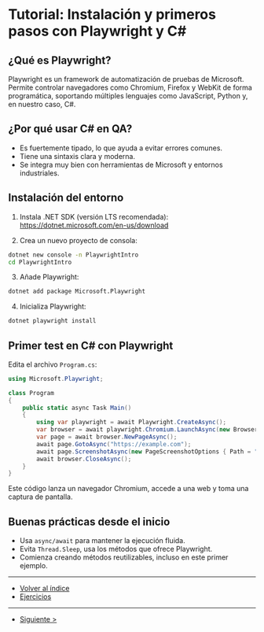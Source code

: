 # Tutorial: Instalación y primeros pasos con Playwright y C#

## ¿Qué es Playwright?
Playwright es un framework de automatización de pruebas de Microsoft. Permite controlar navegadores como Chromium, Firefox y WebKit de forma programática, soportando múltiples lenguajes como JavaScript, Python y, en nuestro caso, C#.

## ¿Por qué usar C# en QA?
- Es fuertemente tipado, lo que ayuda a evitar errores comunes.
- Tiene una sintaxis clara y moderna.
- Se integra muy bien con herramientas de Microsoft y entornos industriales.

## Instalación del entorno

1. Instala .NET SDK (versión LTS recomendada):
   https://dotnet.microsoft.com/en-us/download

2. Crea un nuevo proyecto de consola:
```bash
dotnet new console -n PlaywrightIntro
cd PlaywrightIntro
```

3. Añade Playwright:
```bash
dotnet add package Microsoft.Playwright
```

4. Inicializa Playwright:
```bash
dotnet playwright install
```

## Primer test en C# con Playwright

Edita el archivo `Program.cs`:

```csharp
using Microsoft.Playwright;

class Program
{
    public static async Task Main()
    {
        using var playwright = await Playwright.CreateAsync();
        var browser = await playwright.Chromium.LaunchAsync(new BrowserTypeLaunchOptions { Headless = false });
        var page = await browser.NewPageAsync();
        await page.GotoAsync("https://example.com");
        await page.ScreenshotAsync(new PageScreenshotOptions { Path = "example.png" });
        await browser.CloseAsync();
    }
}
```

Este código lanza un navegador Chromium, accede a una web y toma una captura de pantalla.

## Buenas prácticas desde el inicio
- Usa `async/await` para mantener la ejecución fluida.
- Evita `Thread.Sleep`, usa los métodos que ofrece Playwright.
- Comienza creando métodos reutilizables, incluso en este primer ejemplo.

---

- [Volver al índice](./readme.md)
- [Ejercicios](./ejercicios.md)

---

- [Siguiente >](../tema02/tutorial.md)
